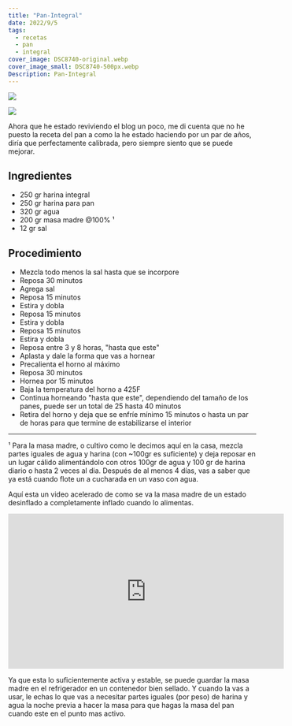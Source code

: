 ```yaml
---
title: "Pan-Integral"
date: 2022/9/5
tags:
  - recetas
  - pan
  - integral
cover_image: DSC8740-original.webp
cover_image_small: DSC8740-500px.webp
Description: Pan-Integral
---
```


[![](DSC8740-800px.webp)](DSC8740-original.webp)

[![](DSC8743-800px.webp)](DSC8743-original.webp)

Ahora que he estado reviviendo el blog un poco, me di cuenta que no he puesto la receta del pan a como la he estado haciendo por un par de años, diría que perfectamente calibrada, pero siempre siento que se puede mejorar.


## Ingredientes

* 250 gr harina integral
* 250 gr harina para pan
* 320 gr agua
* 200 gr masa madre @100% &sup1;
* 12 gr sal

## Procedimiento

* Mezcla todo menos la sal hasta que se incorpore
* Reposa 30 minutos
* Agrega sal
* Reposa 15 minutos
* Estira y dobla
* Reposa 15 minutos
* Estira y dobla
* Reposa 15 minutos
* Estira y dobla
* Reposa entre 3 y 8 horas, "hasta que este" 
* Aplasta y dale la forma que vas a hornear
* Precalienta el horno al máximo
* Reposa 30 minutos
* Hornea por 15 minutos
* Baja la temperatura del horno a 425F
* Continua horneando "hasta que este", dependiendo del tamaño de los panes, puede ser un total de 25 hasta 40 minutos
* Retira del horno y deja que se enfríe mínimo 15 minutos o hasta un par de horas para que termine de estabilizarse el interior

<hr>

&sup1; Para la masa madre, o cultivo como le decimos aquí en la casa, mezcla partes iguales de agua y harina (con ~100gr es suficiente) y deja reposar en un lugar cálido alimentándolo con otros 100gr de agua y 100 gr de harina diario o hasta 2 veces al dia. Después de al menos 4 días, vas a saber que ya está cuando flote un a cucharada en un vaso con agua.

Aquí esta un video acelerado de como se va la masa madre de un estado desinflado a completamente inflado cuando lo alimentas.

<iframe width="560" height="315" src="https://www.youtube.com/embed/oaZfPYDGq3Q" title="YouTube video player" frameborder="0" allow="accelerometer; autoplay; clipboard-write; encrypted-media; gyroscope; picture-in-picture" allowfullscreen></iframe>

Ya que esta lo suficientemente activa y estable, se puede guardar la masa madre en el refrigerador en un contenedor bien sellado. Y cuando la vas a usar, le echas lo que vas a necesitar partes iguales (por peso) de harina y agua la noche previa a hacer la masa para que hagas la masa del pan cuando este en el punto mas activo.
